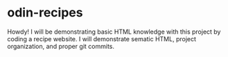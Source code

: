 # odin-recipes
Howdy! I will be demonstrating basic HTML knowledge with this project by coding a recipe website. I will demonstrate sematic HTML, project organization, and proper git commits. 